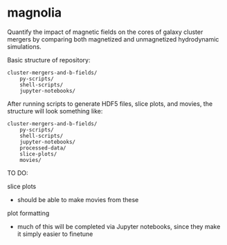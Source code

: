 # magnolia
Quantify the impact of magnetic fields on the cores of galaxy cluster mergers by comparing both magnetized and unmagnetized hydrodynamic simulations.

Basic structure of repository:
```
cluster-mergers-and-b-fields/
    py-scripts/
    shell-scripts/
    jupyter-notebooks/
```

After running scripts to generate HDF5 files, slice plots, and movies,
the structure will look something like:
```
cluster-mergers-and-b-fields/
    py-scripts/
    shell-scripts/
    jupyter-notebooks/
    processed-data/
    slice-plots/
    movies/
```

TO DO:

slice plots
* should be able to make movies from these

plot formatting
* much of this will be completed via Jupyter notebooks, since they make it simply easier to finetune
